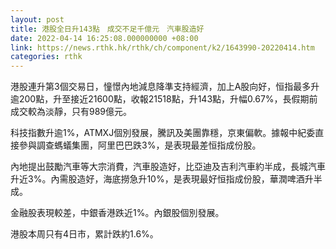 ```yaml
---
layout: post
title: 港股全日升143點　成交不足千億元　汽車股造好
date: 2022-04-14 16:25:08.000000000 +08:00
link: https://news.rthk.hk/rthk/ch/component/k2/1643990-20220414.htm
categories: rthk
---
```


港股連升第3個交易日，憧憬內地減息降準支持經濟，加上A股向好，恒指最多升逾200點，升至接近21600點，收報21518點，升143點，升幅0.67%，長假期前成交較為淡靜，只有989億元。

科技指數升逾1%，ATMXJ個別發展，騰訊及美團靠穩，京東偏軟。據報中紀委直接參與調查螞蟻集團，阿里巴巴跌3%，是表現最差恒指成份股。

內地提出鼓勵汽車等大宗消費，汽車股造好，比亞迪及吉利汽車約半成，長城汽車升近3%。內需股造好，海底撈急升10%，是表現最好恒指成份股，華潤啤酒升半成。

金融股表現較差，中銀香港跌近1%。內銀股個別發展。

港股本周只有4日市，累計跌約1.6%。
